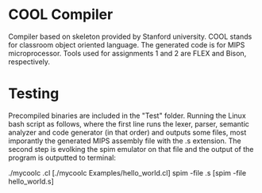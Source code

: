 # COOL Compiler

Compiler based on skeleton provided by Stanford university. COOL stands for classroom object oriented language. The generated code is for MIPS microprocessor. Tools used for assignments 1 and 2 are FLEX and Bison, respectively.

# Testing

Precompiled binaries are included in the "Test" folder. Running the Linux bash script as follows, where the first line runs the lexer, parser, semantic analyzer and code generator (in that order) and outputs some files, most imporantly the generated MIPS assembly file with the .s extension. The second step is evolking the spim emulator on that file and the output of the program is outputted to terminal:

  ./mycoolc <test cool file>.cl           [./mycoolc Examples/hello_world.cl]
  spim -file <test cool file>.s           [spim -file hello_world.s]
